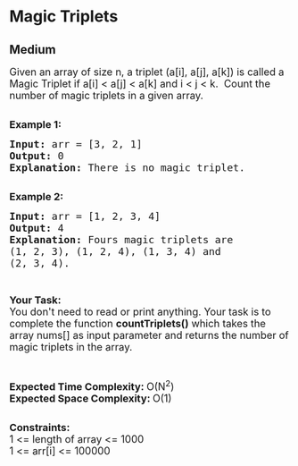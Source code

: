 # Magic Triplets
## Medium
<div class="problems_problem_content__Xm_eO"><p><span style="font-size:18px">Given an array of size n, a triplet (a[i], a[j], a[k]) is called a Magic Triplet if a[i] &lt; a[j] &lt; a[k] and i &lt; j &lt; k. &nbsp;Count the number of magic triplets in a given array.</span><br>
&nbsp;</p>

<p><span style="font-size:18px"><strong>Example 1:</strong></span></p>

<pre style="position: relative;"><span style="font-size:18px"><strong>Input: </strong>arr = [3, 2, 1]
<strong>Output: </strong>0
<strong>Explanation: </strong>There is no magic triplet.</span>
<div class="open_grepper_editor" title="Edit &amp; Save To Grepper"></div></pre>

<p><br>
<span style="font-size:18px"><strong>Example 2:</strong></span></p>

<pre style="position: relative;"><span style="font-size:18px"><strong>Input: </strong>arr = [1, 2, 3, 4]
<strong>Output: </strong>4
<strong>Explanation: </strong>Fours magic triplets are 
(1, 2, 3), (1, 2, 4), (1, 3, 4) and 
(2, 3, 4).</span>
<div class="open_grepper_editor" title="Edit &amp; Save To Grepper"></div></pre>

<p>&nbsp;</p>

<p><span style="font-size:18px"><strong>Your Task:</strong><br>
You don't need to read or print anything. Your task is to complete the function&nbsp;<strong>countTriplets()</strong>&nbsp;which takes the array nums[] as input parameter and returns the number&nbsp;of magic triplets in the array.</span></p>

<p>&nbsp;</p>

<p><span style="font-size:18px"><strong>Expected Time Complexity:&nbsp;</strong>O(N<sup>2</sup>)&nbsp;<br>
<strong>Expected Space Complexity:&nbsp;</strong>O(1)</span><br>
&nbsp;</p>

<p><span style="font-size:18px"><strong>Constraints:</strong><br>
1 &lt;= length of array &lt;= 1000<br>
1 &lt;= arr[i] &lt;= 100000</span></p>
</div>